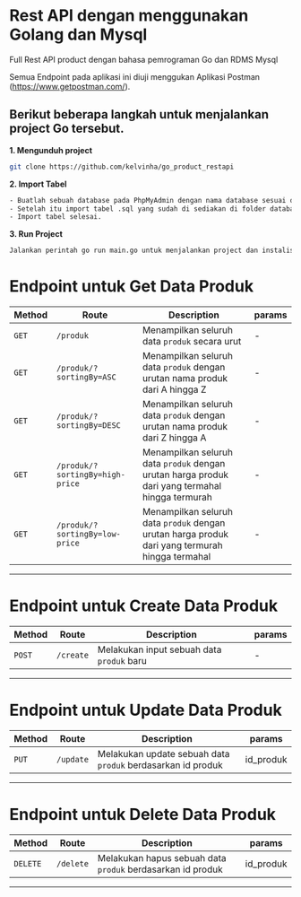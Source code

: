 # Rest API dengan menggunakan Golang dan Mysql

Full Rest API product dengan bahasa pemrograman Go dan RDMS Mysql

Semua Endpoint pada aplikasi ini diuji menggukan Aplikasi Postman (https://www.getpostman.com/).

## Berikut beberapa langkah untuk menjalankan project Go tersebut.

**1. Mengunduh project**

```bash
git clone https://github.com/kelvinha/go_product_restapi

```

**2. Import Tabel**

```bash
- Buatlah sebuah database pada PhpMyAdmin dengan nama database sesuai dengan yang ada pada folder config.
- Setelah itu import tabel .sql yang sudah di sediakan di folder database
- Import tabel selesai.

```

**3. Run Project**

```bash
Jalankan perintah go run main.go untuk menjalankan project dan instalisasi package / library yang dibutuhkan

```

# Endpoint untuk Get Data Produk

| Method | Route | Description | params |
| --- | --- | --- | --- |
| `GET` | `/produk` | Menampilkan seluruh data `produk` secara urut | - |
| `GET` | `/produk/?sortingBy=ASC` | Menampilkan seluruh data `produk` dengan urutan nama produk dari A hingga Z | - |
| `GET` | `/produk/?sortingBy=DESC` | Menampilkan seluruh data `produk` dengan urutan nama produk dari Z hingga A | - |
| `GET` | `/produk/?sortingBy=high-price` | Menampilkan seluruh data `produk` dengan urutan harga produk dari yang termahal hingga termurah | - |
| `GET` | `/produk/?sortingBy=low-price` | Menampilkan seluruh data `produk` dengan urutan harga produk dari yang termurah hingga termahal | - |

---

# Endpoint untuk Create Data Produk

| Method | Route | Description | params |
| --- | --- | --- | --- |
| `POST` |`/create` | Melakukan input sebuah data `produk` baru | - |

---

# Endpoint untuk Update Data Produk

| Method | Route | Description | params |
| --- | --- | --- | --- |
| `PUT` |`/update` | Melakukan update sebuah data `produk` berdasarkan id produk | id_produk |

---

# Endpoint untuk Delete Data Produk

| Method | Route | Description | params |
| --- | --- | --- | --- |
| `DELETE` |`/delete` | Melakukan hapus sebuah data `produk` berdasarkan id produk | id_produk |

---


<br>
